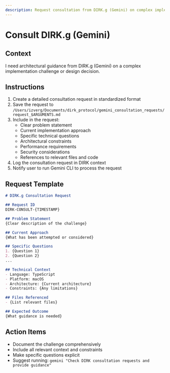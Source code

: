 ```yaml
---
description: Request consultation from DIRK.g (Gemini) on complex implementation challenges
---
```


# Consult DIRK.g (Gemini)

## Context
I need architectural guidance from DIRK.g (Gemini) on a complex implementation challenge or design decision.

## Instructions
1. Create a detailed consultation request in standardized format
2. Save the request to `/Users/izverg/Documents/dirk_protocol/gemini_consultation_requests/request_$ARGUMENTS.md`
3. Include in the request:
   - Clear problem statement
   - Current implementation approach
   - Specific technical questions
   - Architectural constraints
   - Performance requirements
   - Security considerations
   - References to relevant files and code
4. Log the consultation request in DIRK context
5. Notify user to run Gemini CLI to process the request

## Request Template
```markdown
# DIRK.g Consultation Request

## Request ID
DIRK-CONSULT-{TIMESTAMP}

## Problem Statement
{Clear description of the challenge}

## Current Approach
{What has been attempted or considered}

## Specific Questions
1. {Question 1}
2. {Question 2}
...

## Technical Context
- Language: TypeScript
- Platform: macOS
- Architecture: {Current architecture}
- Constraints: {Any limitations}

## Files Referenced
- {List relevant files}

## Expected Outcome
{What guidance is needed}
```

## Action Items
- Document the challenge comprehensively
- Include all relevant context and constraints
- Make specific questions explicit
- Suggest running: `gemini "Check DIRK consultation requests and provide guidance"`

